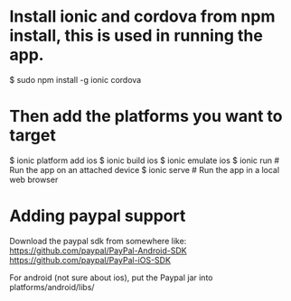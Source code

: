 # Install ionic and cordova from npm install, this is used in running the app.
$ sudo npm install -g ionic cordova

# Then add the platforms you want to target
$ ionic platform add ios
$ ionic build ios
$ ionic emulate ios
$ ionic run # Run the app on an attached device
$ ionic serve # Run the app in a local web browser

# Adding paypal support
Download the paypal sdk from somewhere like:
    https://github.com/paypal/PayPal-Android-SDK
    https://github.com/paypal/PayPal-iOS-SDK

For android (not sure about ios), put the Paypal jar into platforms/android/libs/ 

